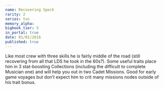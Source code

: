 ```yaml
---
name: Recovering Spock
rarity: 2
series: tos
memory_alpha:
bigbook_tier: 5
in_portal: true
date: 01/01/2016
published: true
---
```


Like most crew with three skills he is fairly middle of the road (still recovering from all that LDS he took in the 60s?). Some useful traits place him in 3 stat-boosting Collections (including the difficult to complete Musician one) and will help you out in two Cadet Missions. Good for early game voyages but don’t expect him to crit many missions nodes outside of his trait bonus.
